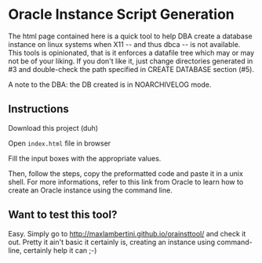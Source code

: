 # Oracle Instance Script Generation

The html page contained here  is a quick tool to help DBA create a database instance on linux systems when X11 -- and thus dbca -- is not available. This tools is opinionated, that is it enforces a datafile tree which may or may not be of your liking. If you don't like it, just change directories generated in #3 and double-check the path specified in CREATE DATABASE section (#5).

A note to the DBA: the DB created is in NOARCHIVELOG mode.

## Instructions

Download this project (duh)

Open `index.html` file in browser

Fill the input boxes with the appropriate values. 

Then, follow the steps, copy the preformatted code and paste it in a unix shell. For more informations, refer to this link from Oracle to learn how to create an Oracle instance using the command line.

## Want to test this tool?

Easy. Simply go to http://maxlambertini.github.io/orainsttool/  and check it out. Pretty it ain't basic it certainly is, creating an instance using command-line, certainly help it can ;-) 


